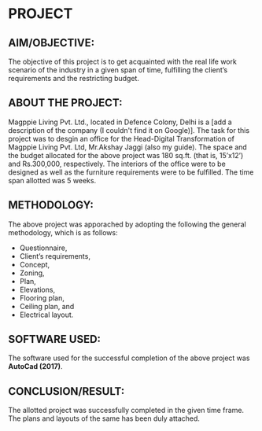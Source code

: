 # PROJECT

## AIM/OBJECTIVE:
The objective of this project is to get acquainted with the real life 
work scenario of the industry in a given span of time, fulfilling the client’s 
requirements and the restricting budget.


## ABOUT THE PROJECT:
Magppie Living Pvt. Ltd., located in Defence Colony, Delhi is a [add a 
description of the company (I couldn't find it on Google)].
The task for this project was to desgin an office for the Head-Digital 
Transformation of Magppie Living Pvt. Ltd, Mr.Akshay Jaggi (also my guide).
The space and the budget allocated for the above project was 180 sq.ft. 
(that is, 15’x12’) and Rs.300,000, respectively.
The interiors of the office were to be designed as well as the furniture requirements were to be fulfilled.
The time span allotted was 5 weeks.


## METHODOLOGY:
The above project was apporached by adopting the following the general methodology, which is as follows:
- Questionnaire,
- Client’s requirements,
- Concept,
- Zoning,
- Plan,
- Elevations,
- Flooring plan,
- Ceiling plan, and 
- Electrical layout.


## SOFTWARE USED:
The software used for the successful completion of the above project was **AutoCad (2017)**.


## CONCLUSION/RESULT:
The allotted project was successfully completed in the given time frame.
The plans and layouts of the same has been duly attached.

